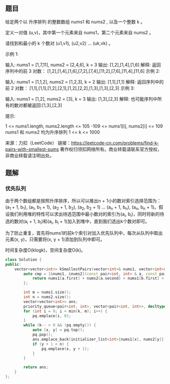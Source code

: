 ## 题目

给定两个以 升序排列 的整数数组 nums1 和 nums2 , 以及一个整数 k 。

定义一对值 (u,v)，其中第一个元素来自 nums1，第二个元素来自 nums2 。

请找到和最小的 k 个数对 (u1,v1),  (u2,v2)  ...  (uk,vk) 。

 

示例 1:

输入: nums1 = [1,7,11], nums2 = [2,4,6], k = 3
输出: [1,2],[1,4],[1,6]
解释: 返回序列中的前 3 对数：
     [1,2],[1,4],[1,6],[7,2],[7,4],[11,2],[7,6],[11,4],[11,6]
示例 2:

输入: nums1 = [1,1,2], nums2 = [1,2,3], k = 2
输出: [1,1],[1,1]
解释: 返回序列中的前 2 对数：
     [1,1],[1,1],[1,2],[2,1],[1,2],[2,2],[1,3],[1,3],[2,3]
示例 3:

输入: nums1 = [1,2], nums2 = [3], k = 3 
输出: [1,3],[2,3]
解释: 也可能序列中所有的数对都被返回:[1,3],[2,3]


提示:

1 <= nums1.length, nums2.length <= 105
-109 <= nums1[i], nums2[i] <= 109
nums1 和 nums2 均为升序排列
1 <= k <= 1000

来源：力扣（LeetCode）
链接：https://leetcode-cn.com/problems/find-k-pairs-with-smallest-sums
著作权归领扣网络所有。商业转载请联系官方授权，非商业转载请注明出处。

## 题解

### 优先队列

由于两个数组都是按照升序排序，所以可以推出n + 1小的数对索引选择范围为：(a<sub>1 </sub> + 1, b<sub>1</sub>), (a<sub>1</sub>, b<sub>1</sub> + 1), (a<sub>2</sub> + 1, b<sub>2</sub>), (a<sub>2</sub>, b<sub>2</sub> + 1) ... (a<sub>n</sub> + 1, b<sub>n</sub>), (a<sub>n</sub>, b<sub>n</sub> + 1)。假设我们利用堆的特性可以求出待选范围中最小数对的索引为(a<sub>i</sub>, b<sub>i</sub>)，同时将新的待选的数对(a<sub>i</sub> + 1, b<sub>i</sub>)和(a<sub>i</sub>, b<sub>i</sub> + 1)加入到堆中，直到我们选出k个数对即可。

为了防止重复，首先将nums1的前k个索引对加入优先队列中，每次从队列中取出元素(x, y)，只需要将(x, y + 1)添加到队列中即可。

时间复杂度O(klogk)，空间复杂度O(k)。

```c++
class Solution {
public:
    vector<vector<int>> kSmallestPairs(vector<int>& nums1, vector<int>& nums2, int k) {
        auto cmp = [&nums1, &nums2](const pair<int, int> & a, const pair<int, int> & b) {
            return nums1[a.first] + nums2[a.second] > nums1[b.first] + nums2[b.second];
        };

        int m = nums1.size();
        int n = nums2.size();
        vector<vector<int>> ans;   
        priority_queue<pair<int, int>, vector<pair<int, int>>, decltype(cmp)> pq(cmp);
        for (int i = 0; i < min(k, m); i++) {
            pq.emplace(i, 0);
        }
        while (k-- > 0 && !pq.empty()) {
            auto [x, y] = pq.top(); 
            pq.pop();
            ans.emplace_back(initializer_list<int>{nums1[x], nums2[y]});
            if (y + 1 < n) {
                pq.emplace(x, y + 1);
            }
        }

        return ans;
    }
};

```


